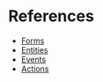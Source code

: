 # References

-   [Forms](./Vlk/RefForms)
-   [Entities](./Vlk/RefEntities)
-   [Events](./Vlk/RefEvents)
-   [Actions](./Vlk/RefActions)
